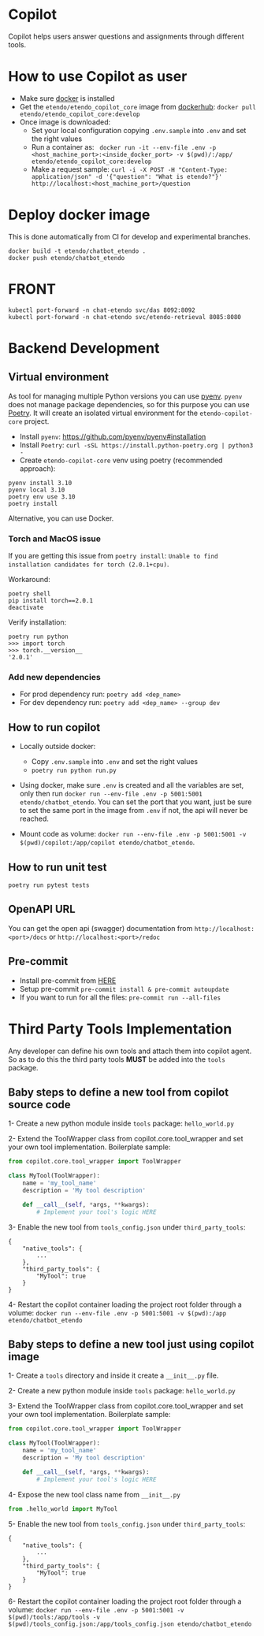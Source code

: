 # Copilot

Copilot helps users answer questions and assignments through different tools.

# How to use Copilot as user
* Make sure [docker](https://docs.docker.com/get-docker/) is installed
* Get the `etendo/etendo_copilot_core` image from [dockerhub](https://hub.docker.com/repository/docker/etendo/etendo_copilot_core/tags?page=1&ordering=last_updated): `docker pull etendo/etendo_copilot_core:develop`
* Once image is downloaded:
    * Set your local configuration copying `.env.sample` into `.env` and set the right values
    * Run a container as: ` docker run -it --env-file .env -p <host_machine_port>:<inside_docker_port> -v $(pwd)/:/app/ etendo/etendo_copilot_core:develop`
    * Make a request sample: `curl -i -X POST -H "Content-Type: application/json" -d '{"question": "What is etendo?"}' http://localhost:<host_machine_port>/question`


# Deploy docker image
This is done automatically from CI for develop and experimental branches.

```
docker build -t etendo/chatbot_etendo .
docker push etendo/chatbot_etendo
```

# FRONT
```
kubectl port-forward -n chat-etendo svc/das 8092:8092
kubectl port-forward -n chat-etendo svc/etendo-retrieval 8085:8080
```

# Backend Development

## Virtual environment

As tool for managing multiple Python versions you can use [pyenv](https://github.com/pyenv/pyenv). `pyenv` does not manage package dependencies, so for this purpose you can use [Poetry](https://python-poetry.org/). It will create an isolated virtual environment for the `etendo-copilot-core` project.

* Install `pyenv`: https://github.com/pyenv/pyenv#installation
* Install `Poetry`: `curl -sSL https://install.python-poetry.org | python3 -`
* Create `etendo-copilot-core` venv using poetry (recommended approach):

```
pyenv install 3.10
pyenv local 3.10
poetry env use 3.10
poetry install
```

Alternative, you can use Docker.

### Torch and MacOS issue
If you are getting this issue from `poetry install`: `Unable to find installation candidates for torch (2.0.1+cpu)`.

Workaround:
```
poetry shell
pip install torch==2.0.1
deactivate
```

Verify installation:
```
poetry run python
>>> import torch
>>> torch.__version__
'2.0.1'
```

### Add new dependencies
* For prod dependency run: `poetry add <dep_name>`
* For dev dependency run: `poetry add <dep_name> --group dev`

## How to run copilot
* Locally outside docker:
	- Copy `.env.sample` into `.env` and set the right values
	- `poetry run python run.py`

* Using docker, make sure `.env` is created and all the variables are set, only then run `docker run --env-file .env -p 5001:5001 etendo/chatbot_etendo`. You can set the port that you want, just be sure to set the same port in the image from `.env` if not, the api will never be reached.

* Mount code as volume: `docker run --env-file .env -p 5001:5001 -v $(pwd)/copilot:/app/copilot etendo/chatbot_etendo`.

## How to run unit test
`poetry run pytest tests`

## OpenAPI URL
You can get the open api (swagger) documentation from `http://localhost:<port>/docs` or `http://localhost:<port>/redoc`

## Pre-commit
* Install pre-commit from [HERE](https://pre-commit.com/#install)
* Setup pre-commit `pre-commit install & pre-commit autoupdate`
* If you want to run for all the files: `pre-commit run --all-files`

# Third Party Tools Implementation

Any developer can define his own tools and attach them into copilot agent. So as to do this the third party tools **MUST** be added into the `tools` package.

## Baby steps to define a new tool from copilot source code

1- Create a new python module inside `tools` package: `hello_world.py`

2- Extend the ToolWrapper class from copilot.core.tool_wrapper and set your own tool implementation. Boilerplate sample:

```py
from copilot.core.tool_wrapper import ToolWrapper

class MyTool(ToolWrapper):
    name = 'my_tool_name'
    description = 'My tool description'

    def __call__(self, *args, **kwargs):
        # Implement your tool's logic HERE
```

3- Enable the new tool from `tools_config.json` under `third_party_tools`:
```
{
    "native_tools": {
        ...
    },
    "third_party_tools": {
        "MyTool": true
    }
}
```

4- Restart the copilot container loading the project root folder through a volume: `docker run --env-file .env -p 5001:5001 -v $(pwd):/app etendo/chatbot_etendo`


## Baby steps to define a new tool just using copilot image

1- Create a `tools` directory and inside it create a `__init__.py` file.

2- Create a new python module inside `tools` package: `hello_world.py`

3- Extend the ToolWrapper class from copilot.core.tool_wrapper and set your own tool implementation. Boilerplate sample:

```py
from copilot.core.tool_wrapper import ToolWrapper

class MyTool(ToolWrapper):
    name = 'my_tool_name'
    description = 'My tool description'

    def __call__(self, *args, **kwargs):
        # Implement your tool's logic HERE
```

4- Expose the new tool class name from `__init__.py`

```py
from .hello_world import MyTool
```

5- Enable the new tool from `tools_config.json` under `third_party_tools`:
```
{
    "native_tools": {
        ...
    },
    "third_party_tools": {
        "MyTool": true
    }
}
```

6- Restart the copilot container loading the project root folder through a volume: `docker run --env-file .env -p 5001:5001 -v $(pwd)/tools:/app/tools -v $(pwd)/tools_config.json:/app/tools_config.json etendo/chatbot_etendo`
